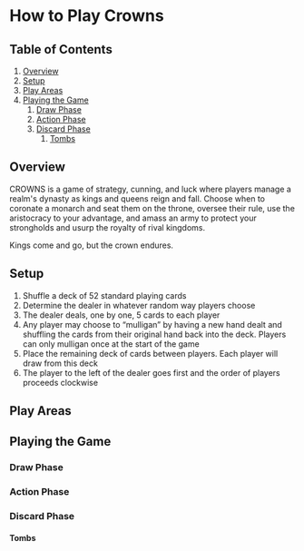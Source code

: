 # How to Play Crowns
## Table of Contents
1. [Overview](#overview)
2. [Setup](#setup)
3. [Play Areas](#play-areas)
4. [Playing the Game](#playing-the-game)
    1. [Draw Phase](#draw-phase)
    1. [Action Phase](#action-phase)
    1. [Discard Phase](#discard-phase)
        1. [Tombs](#tombs)

## Overview
CROWNS is a game of strategy, cunning, and luck where players manage a realm's dynasty as kings and queens reign and fall. Choose when to coronate a monarch and seat them on the throne, oversee their rule, use the aristocracy to your advantage, and amass an army to protect your strongholds and usurp the royalty of rival kingdoms.

Kings come and go, but the crown endures.
## Setup
1.	Shuffle a deck of 52 standard playing cards
2.	Determine the dealer in whatever random way players choose
3.	The dealer deals, one by one, 5 cards to each player
4.	Any player may choose to “mulligan” by having a new hand dealt and shuffling the cards from their original hand back into the deck. Players can only mulligan once at the start of the game
5.	Place the remaining deck of cards between players. Each player will draw from this deck
6.	The player to the left of the dealer goes first and the order of players proceeds clockwise

## Play Areas
## Playing the Game
### Draw Phase
### Action Phase
### Discard Phase
#### Tombs
